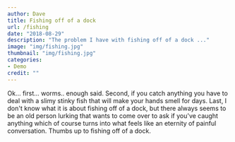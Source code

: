```yaml
---
author: Dave
title: Fishing off of a dock
url: /fishing
date: "2018-08-29"
description: "The problem I have with fishing off of a dock ..."
image: "img/fishing.jpg"
thumbnail: "img/fishing.jpg"
categories:
- Demo
credit: ""
---
```

Ok... first... worms.. enough said. Second, if you catch anything you have to deal with a slimy stinky fish that will make your hands smell for days. Last, I don't know what it is about fishing off of a dock, but there always seems to be an old person lurking that wants to come over to ask if you've caught anything which of course turns into what feels like an eternity of painful conversation. Thumbs up to fishing off of a dock. 
<!--more-->
